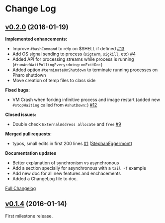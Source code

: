 # Change Log



## [v0.2.0](https://github.com/marianopeck/OSSubprocess/tree/v0.2.0) (2016-01-19)


**Implemented enhancements:**

- Improve `#bashCommand` to rely on $SHELL if defined  [\#13](https://github.com/marianopeck/OSSubprocess/issues/13)
- Add OS signal sending to process (`sigterm`, `sigkill`, etc) [\#4](https://github.com/marianopeck/OSSubprocess/issues/4)
- Added API for processing streams while process is running (`#runAndWaitPollingEvery:doing:onExitDo:`)
- Added option `#terminateOnShutdown` to terminate running processes on Pharo shutdown
- Move creation of temp files to class side

**Fixed bugs:**

- VM Crash when forking infinitive process and image restart (added new `#stopWaiting` called from `#shutDown:`)  [\#12](https://github.com/marianopeck/OSSubprocess/issues/12)

**Closed issues:**

- Double check `ExternalAddress allocate`  and `free` [\#9](https://github.com/marianopeck/OSSubprocess/issues/9)

**Merged pull requests:**

- typos, small edits in first 200 lines [\#1](https://github.com/marianopeck/OSSubprocess/pull/1) ([StephanEggermont](https://github.com/StephanEggermont))

**Documentation updates**

- Better explanation of synchronism vs asynchronous
- Add a section specially for asynchronous with a `tail -f` example
- Add new doc for all new features and enchacements
- Added a ChangeLog file to doc.

[Full Changelog](https://github.com/marianopeck/OSSubprocess/compare/v0.1.4...v0.2.0)


## [v0.1.4](https://github.com/marianopeck/OSSubprocess/tree/v0.1.4) (2016-01-14)
First milestone release.

